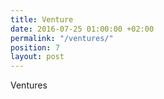 ```yaml
---
title: Venture
date: 2016-07-25 01:00:00 +02:00
permalink: "/ventures/"
position: 7
layout: post
---
```


Ventures
